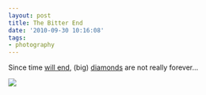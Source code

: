 ```yaml
---
layout: post
title: The Bitter End
date: '2010-09-30 10:16:08'
tags:
- photography
---
```



Since time [will end](http://www.technologyreview.com/blog/arxiv/25807/), (big) [diamonds](http://news.bbc.co.uk/2/hi/3492919.stm) are not really forever…

![](http://lh5.ggpht.com/_8N3MB6ce-Uw/TKI5DX9dF8I/AAAAAAAAOD4/iGERaNr506I/s800/DSC05314.JPG)


